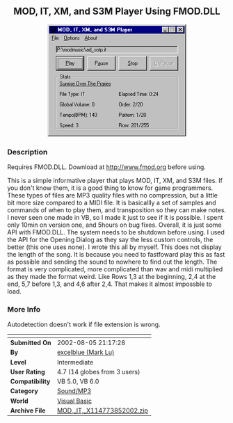 ﻿<div align="center">

## MOD, IT, XM, and S3M Player Using FMOD\.DLL

<img src="PIC20028523186934.gif">
</div>

### Description

Requires FMOD.DLL. Download at http://www.fmod.org before using.

This is a simple informative player that plays MOD, IT, XM, and S3M files. If you don't know them, it is a good thing to know for game programmers. These types of files are MP3 quality files with no compression, but a little bit more size compared to a MIDI file. It is basicallly a set of samples and commands of when to play them, and transposition so they can make notes. I never seen one made in VB, so I made it just to see if it is possible. I spent only 10min on version one, and 5hours on bug fixes. Overall, it is just some API with FMOD.DLL. The system needs to be shutdown before using. I used the API for the Opening Dialog as they say the less custom controls, the better (this one uses none). I wrote this all by myself. This does not display the length of the song. It is because you need to fastfoward play this as fast as possible and sending the sound to nowhere to find out the length. The format is very complicated, more complicated than wav and midi multiplied as they made the format weird. Like Rows 1,3 at the beginning, 2,4 at the end, 5,7 before 1,3, and 4,6 after 2,4. That makes it almost impossble to load.
 
### More Info
 
Autodetection doesn't work if file extension is wrong.


<span>             |<span>
---                |---
**Submitted On**   |2002-08-05 21:17:28
**By**             |[excelblue \(Mark Lu\)](https://github.com/Planet-Source-Code/PSCIndex/blob/master/ByAuthor/excelblue-mark-lu.md)
**Level**          |Intermediate
**User Rating**    |4.7 (14 globes from 3 users)
**Compatibility**  |VB 5\.0, VB 6\.0
**Category**       |[Sound/MP3](https://github.com/Planet-Source-Code/PSCIndex/blob/master/ByCategory/sound-mp3__1-45.md)
**World**          |[Visual Basic](https://github.com/Planet-Source-Code/PSCIndex/blob/master/ByWorld/visual-basic.md)
**Archive File**   |[MOD,\_IT,\_X114773852002\.zip](https://github.com/Planet-Source-Code/excelblue-mark-lu-mod-it-xm-and-s3m-player-using-fmod-dll__1-37660/archive/master.zip)








